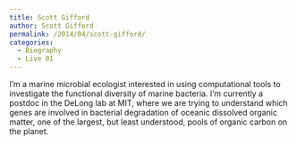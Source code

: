 ```yaml
---
title: Scott Gifford
author: Scott Gifford
permalink: /2014/04/scott-gifford/
categories:
  - Biography
  - Live 01
---
```

I&#8217;m a marine microbial ecologist interested in using computational tools to investigate the functional diversity of marine bacteria. I&#8217;m currently a postdoc in the DeLong lab at MIT, where we are trying to understand which genes are involved in bacterial degradation of oceanic dissolved organic matter, one of the largest, but least understood, pools of organic carbon on the planet.
